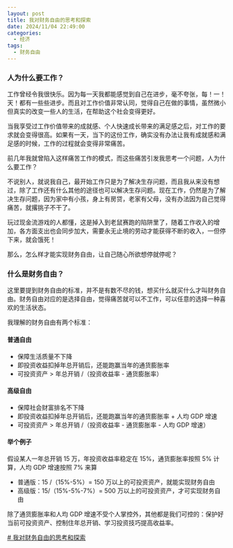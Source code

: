 ```yaml
---
layout: post
title: 我对财务自由的思考和探索
date: 2024/11/04 22:49:00
categories:
  - 经济
tags:
  - 财务自由
---
```


### 人为什么要工作？

工作曾经令我很快乐。因为每一天我都能感觉到自己在进步，毫不夸张，每！一！天！都有一些些进步。而且对工作价值非常认同，觉得自己在做的事情，虽然微小但真实的改变一些人的生活，在帮助这个社会变得更好。

当我享受过工作价值带来的成就感、个人快速成长带来的满足感之后，对工作的要求就会变得很高。如果有一天，当下的这份工作，确实没有办法让我有成就感和满足感的时候，工作的过程就会变得非常痛苦。

前几年我就曾陷入这样痛苦工作的模式，而这些痛苦引发我思考一个问题，人为什么要工作？

不说别人，就说我自己，最开始工作只是为了解决生存问题，而且我从来没有想过，除了工作还有什么其他的途径也可以解决生存问题。现在工作，仍然是为了解决生存问题，因为家中有小孩，身上有房贷，老家有父母，没有办法因为自己觉得痛苦，就撂挑子不干了。

玩过现金流游戏的人都懂，这是掉入到老鼠赛跑的陷阱里了，随着工作收入的增加，各方面支出也会同步加大，需要永无止境的劳动才能获得不断的收入，一但停下来，就会饿死！

那么，怎么样才能实现财务自由，让自己随心所欲想停就停呢？

### 什么是财务自由？

这里要提到财务自由的标准，并不是有数不尽的钱，想买什么就买什么才叫财务自由。财务自由对应的是选择自由，觉得痛苦就可以不工作，可以任意的选择一种喜欢的生活状态。

我理解的财务自由有两个标准：

#### 普通自由

- 保障生活质量不下降
- 即投资收益扣掉年总开销后，还能跑赢当年的通货膨胀率
- 可投资资产 > 年总开销 /（投资收益率 - 通货膨胀率）

#### 高级自由

- 保障社会财富排名不下降
- 即投资收益扣掉年总开销后，还能跑赢当年的通货膨胀率 + 人均 GDP 增速
- 可投资资产 > 年总开销 /（投资收益率 - 通货膨胀率 - 人均 GDP 增速）

#### 举个例子

假设某人一年总开销 15 万，年投资收益率稳定在 15%，通货膨胀率按照 5% 计算，人均 GDP 增速按照 7% 来算

- 普通版：15 /（15%-5%）= 150 万以上的可投资资产，就能实现财务自由
- 高级版：15/（15%-5%-7%）= 500 万以上的可投资资产，才可实现财务自由

除了通货膨胀率和人均 GDP 增速不受个人掌控外，其他都是我们可控的：保护好当前可投资资产、控制住年总开销、学习投资技巧提高收益率。

[# 我对财务自由的思考和探索](https://mp.weixin.qq.com/s/IC9-BGcagSTveanbKhS-Kg)
